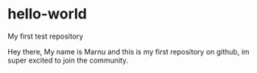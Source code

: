 # hello-world
My first test repository


Hey there, My name is Marnu and this is my first repository on github, im super excited to join the community.

